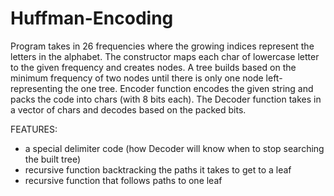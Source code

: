 # Huffman-Encoding

Program takes in 26 frequencies where the growing indices represent the letters in the alphabet. The constructor maps each char of lowercase letter to the given frequency and creates nodes. A tree builds based on the minimum frequency of two nodes until there is only one node left- representing the one tree. Encoder function encodes the given string and packs the code into chars (with 8 bits each). The Decoder function takes in a vector of chars and decodes based on the packed bits.

FEATURES:
- a special delimiter code (how Decoder will know when to stop searching the built tree)
- recursive function backtracking the paths it takes to get to a leaf
- recursive function that follows paths to one leaf
